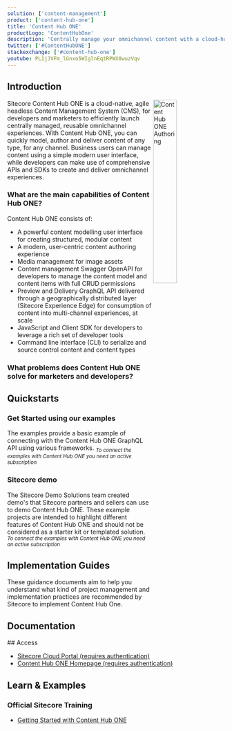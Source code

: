 ```yaml
---
solution: ['content-management']
product: ['content-hub-one']
title: 'Content Hub ONE'
productLogo: 'ContentHubOne'
description: 'Centrally manage your omnichannel content with a cloud-hosted headless Web CMS.'
twitter: ['#ContentHubONE']
stackexchange: ['#content-hub-one']
youtube: PL1jJVFm_lGnxo5WIglnEqtRPWX8wuzVqv
---
```


## Introduction

<img src="/images/products/chone/effortless-content-authoring.svg" alt="Content Hub ONE Authoring" width="33%" align="right" />
Sitecore Content Hub ONE is a cloud-native, agile headless Content Management System (CMS), for developers and marketers to efficiently launch centrally managed, reusable omnichannel experiences. With Content Hub ONE, you can quickly model, author and deliver content of any type, for any channel. Business users can manage content using a simple modern user interface, while developers can make use of comprehensive APIs and SDKs to create and deliver omnichannel experiences.

### What are the main capabilities of Content Hub ONE?

Content Hub ONE consists of:

- A powerful content modelling user interface for creating structured, modular content
- A modern, user-centric content authoring experience
- Media management for image assets
- Content management Swagger OpenAPI for developers to manage the content model and content items with full CRUD permissions
- Preview and Delivery GraphQL API delivered through a geographically distributed layer (Sitecore Experience Edge) for consumption of content into multi-channel experiences, at scale
- JavaScript and Client SDK for developers to leverage a rich set of developer tools
- Command line interface (CLI) to serialize and source control content and content types

### What problems does Content Hub ONE solve for marketers and developers?

<VideoPromo youTubeId="cP2BBlgKZS8" title="" description="Content Hub One is designed for brands that need an agile headless CMS to support quickly evolving experiences targeting multiple channels. With Content Hub ONE marketers can deliver consistency across touchpoints while maintaining the content in one central location." />

## Quickstarts

### Get Started using our examples

The examples provide a basic example of connecting with the Content Hub ONE GraphQL API using various frameworks.
<Row columns={3}>
<Repository framework="Nextjs" description="Starter kit using Content Hub ONE and Next.js" repositoryUrl="https://github.com/Sitecore/content-hub-one-nextjs-starterkit" />
<Repository framework="Nextjs" description="Example implementation of Content Hub ONE and Next.js" repositoryUrl="https://github.com/Sitecore/contenthubone-examples/tree/main/hello-world-nextjs" />
<Repository framework="vue" description="Example implementation of Content Hub ONE and Vue.js" repositoryUrl="https://github.com/Sitecore/contenthubone-examples/tree/main/hello-world-vue" />
<Repository framework="astro" description="Example implementation of Content Hub ONE and Astro" repositoryUrl="https://github.com/Sitecore/contenthubone-examples/tree/main/hello-world-astro" />
<Repository framework="svelte" description="Example implementation of Content Hub ONE and Svelte" repositoryUrl="https://github.com/Sitecore/contenthubone-examples/tree/main/hello-world-svelte" />
</Row>
<sub>_To connect the examples with Content Hub ONE you need an active subscription_</sub>

### Sitecore demo

The Sitecore Demo Solutions team created demo's that Sitecore partners and sellers can use to demo Content Hub ONE. These example projects are intended to highlight different features of Content Hub ONE and should not be considered as a starter kit or templated solution.
<Row columns={3}>
<Repository framework="reactnative" name="PLAY! Media Native" description="React Native mobile app will allow users to submit content from end to end." repositoryUrl="https://github.com/Sitecore/Sitecore.Demo.CHONE/tree/main/play-media-native" />
<Repository framework="nextjs" name="PLAY! Media Next.js" description="Next.js responsive and mobile-first website with events and athletes." repositoryUrl="https://github.com/Sitecore/Sitecore.Demo.CHONE/tree/main/play-media/src" />
</Row>
<sub>_To connect the examples with Content Hub ONE you need an active subscription_</sub>

## Implementation Guides

These guidance documents aim to help you understand what kind of project management and implementation practices are recommended by Sitecore to implement Content Hub One.
<Row columns={2}>

  <Article title="Project Management guidance deck" imageUrl="https://sitecorecontenthub.stylelabs.cloud/api/public/content/db50ce5764ce4b2b9226322137c36e2a?v=dde6138f" link="https://sitecorecontenthub.stylelabs.cloud/api/public/content/1342290fb17642788f410c4055915210?v=9d48b7a1" hideLinkText="true" />
  <Article title="Estimation guidance document" imageUrl="/images/file-excel.webp" link="https://sitecorecontenthub.stylelabs.cloud/api/public/content/4edec464d5eb4499a061b46d027a7f4a?v=43a040b7" hideLinkText="true" />
</Row>

## Documentation

<Row columns="3">
<Link title="User Documentation" link="https://doc.sitecore.com/ch-one/en/users/content-hub-one/working-with-content-hub-one.html" />
<Link title="Developer Documentation" link="https://doc.sitecore.com/ch-one/en/developers/content-hub-one/developing-with-content-hub-one.html" />
<Link title="Architecture" link="https://doc.sitecore.com/ch-one/en/developers/content-hub-one/architecture.html" />
<Link title="Content Management API" link="https://doc.sitecore.com/ch-one/en/developers/content-hub-one/content-management-api.html" />
<Link title="Preview and Delivery API" link="https://doc.sitecore.com/ch-one/en/developers/content-hub-one/graphql--preview-and-delivery-apis.html" />
<Link title="Content Hub ONE CLI" link="https://doc.sitecore.com/ch-one/en/developers/content-hub-one/content-hub-one-cli.html" />
<Link title="Content Hub ONE client SDK" link="https://doc.sitecore.com/ch-one/en/developers/content-hub-one/content-hub-one-sdk.html" />
</Row>
## Access

- [Sitecore Cloud Portal (requires authentication)](https://portal.sitecorecloud.io/)
- [Content Hub ONE Homepage (requires authentication)](https://content.sitecorecloud.io/)

## Learn & Examples

### Official Sitecore Training

- [Getting Started with Content Hub ONE](https://learning.sitecore.com/learn/course/internal/view/elearning/1157/getting-started-with-content-hub-one)
